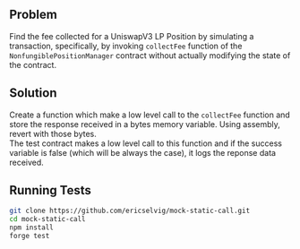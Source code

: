 ## Problem
Find the fee collected for a UniswapV3 LP Position by simulating a transaction, specifically, by invoking `collectFee` function of the `NonfungiblePositionManager` contract without actually modifying the state of the contract.

## Solution
Create a function which make a low level call to the `collectFee` function and store the response received in a bytes memory variable. Using assembly, revert with those bytes.<br>
The test contract makes a low level call to this function and if the success variable is false (which will be always the case), it logs the reponse data received.

## Running Tests
```bash
git clone https://github.com/ericselvig/mock-static-call.git
cd mock-static-call
npm install
forge test
```